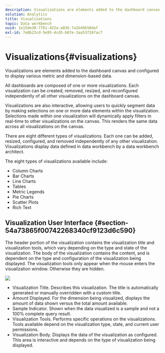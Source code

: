```yaml
---
description: Visualizations are elements added to the dashboard canvas and configured to display various metric and dimension-based data.
solution: Analytics
title: Visualizations
topic: Data workbench
uuid: 1e15de30-7761-422a-a836-7a1b49b58daf
exl-id: 7e8b23cd-5e95-4cd5-b07e-3aa53f26fac7
---
```

# Visualizations{#visualizations}

Visualizations are elements added to the dashboard canvas and configured to display various metric and dimension-based data.

All dashboards are composed of one or more visualizations. Each visualization can be created, removed, resized, and reconfigured independently of all other visualizations on the dashboard canvas.

Visualizations are also interactive, allowing users to quickly segment data by making selections on one or more data elements within the visualization. Selections made within one visualization will dynamically apply filters in real-time to other visualizations on the canvas. This renders the same data across all visualizations on the canvas.

There are eight different types of visualizations. Each one can be added, resized, configured, and removed independently of any other visualization. Visualizations display data defined in data workbench by a data workbench architect.

The eight types of visualizations available include:

* Column Charts 
* Bar Charts 
* Line Charts 
* Tables 
* Metric Legends 
* Pie Charts 
* Scatter Plots 
* Rich Text

## Visualization User Interface {#section-54a73865f00742268340cf9123d6c590}

The header portion of the visualization contains the visualization title and visualization tools, which vary depending on the type and state of the visualization. The body of the visualization contains the content, and is dependent on the type and configuration of the visualization being displayed. The visualization tools only appear when the mouse enters the visualization window. Otherwise they are hidden.

![](assets/visualization.png)

* Visualization Title. Describes this visualization. The title is automatically generated or manually overridden with a custom title. 
* Amount Displayed. For the dimension being visualized, displays the amount of data shown versus the total amount available. 
* Sample Indicator. Shown when the data visualized is a sample and not a 100% complete query result. 
* Visualization Tools. Performs specific operations on the visualizations. Tools available depend on the visualization type, state, and current user permissions. 
* Visualization Body. Displays the data of the visualization as configured. This area is interactive and depends on the type of visualization being displayed.
